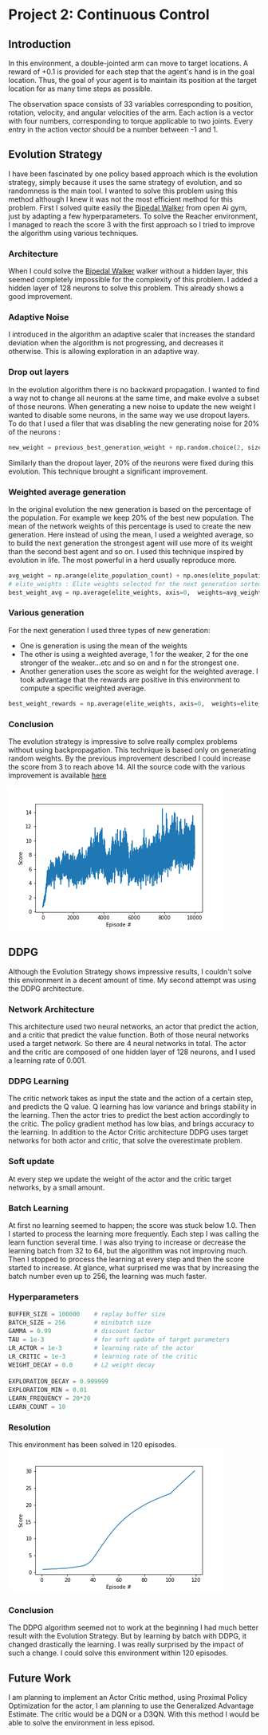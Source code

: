# Project 2: Continuous Control

## Introduction

In this environment, a double-jointed arm can move to target locations. A reward of +0.1 is provided for each step that the agent's hand is in the goal location. Thus, the goal of your agent is to maintain its position at the target location for as many time steps as possible.

The observation space consists of 33 variables corresponding to position, rotation, velocity, and angular velocities of the arm. Each action is a vector with four numbers, corresponding to torque applicable to two joints. Every entry in the action vector should be a number between -1 and 1.


## Evolution Strategy

I have been fascinated by one policy based approach which is the evolution strategy, simply because it uses the same strategy of evolution, and so randomness is the main tool. I wanted to solve this problem using this method although I knew it was not the most efficient method for this problem. First I solved quite easily the [Bipedal Walker](https://gym.openai.com/envs/BipedalWalker-v2/) from open Ai gym, just by adapting a few hyperparameters. 
To solve the Reacher environment, I managed to reach the score 3 with the first approach so I tried to improve the algorithm using various techniques.

### Architecture
When I could solve the [Bipedal Walker](https://gym.openai.com/envs/BipedalWalker-v2/) walker without a hidden layer, this seemed completely impossible for the complexity of this problem. I added a hidden layer of 128 neurons to solve this problem. This already shows a good improvement.

### Adaptive Noise
I introduced in the algorithm an adaptive scaler that increases the standard deviation when the algorithm is not progressing, and decreases it otherwise. This is allowing exploration in an adaptive way. 

### Drop out layers
In the evolution algorithm there is no backward propagation. I wanted to find a way not to change all neurons at the same time, and make evolve a subset of those neurons. When generating a new noise to update the new weight I wanted to disable some neurons, in the same way we use dropout layers. To do that I used a filer that was disabling the new generating noise for 20% of the neurons : 
```python
new_weight = previous_best_generation_weight + np.random.choice(2, size=weight_count, p=[0.2, 0.8]) * noise_for_the_next_generation
```
Similarly than the dropout layer, 20% of the neurons were fixed during this evolution. This technique brought a significant improvement. 

### Weighted average generation 
In the original evolution the new generation is based on the percentage of the population. For example we keep 20% of the best new population. The mean of the network weights of this percentage is used to create the new generation.
Here instead of using the mean, I used a weighted average, so to build the next generation the strongest agent will use more of its weight than the second best agent and so on. I used this technique inspired by evolution in life. The most powerful in a herd usually reproduce more. 

```python
avg_weight = np.arange(elite_population_count) + np.ones(elite_population_count)
# elite_weights : Elite weights selected for the next generation sorted from weaker to stronger
best_weight_avg = np.average(elite_weights, axis=0,  weights=avg_weight)
```

### Various generation
For the next generation I used three types of new generation: 
- One is generation is using the mean of the weights
- The other is using a weighted average, 1 for the weaker, 2 for the one stronger of the weaker...etc and so on and n for the strongest one.
- Another generation uses the score as weight for the weighted average. I took advantage that the rewards are positive in this environment to compute a specific weighted average. 
```python
best_weight_rewards = np.average(elite_weights, axis=0,  weights=elite_rewards)
```

### Conclusion
The evolution strategy is impressive to solve really complex problems without using backpropagation. This technique is based only on generating random weights. By the previous improvement described I could increase the score from 3 to reach above 14.
All the source code with the various improvement is available [here](https://github.com/Vinssou/ReacherEvolution/blob/master/Continuous_Control.ipynb)

![Progress](evolution_progresss01.png)

## DDPG
Although the Evolution Strategy shows impressive results, I couldn't solve this environment in a decent amount of time. My second attempt was using the DDPG architecture. 

### Network Architecture
This architecture used two neural networks, an actor that predict the action, and a critic that predict the value function. Both of those neural networks used a target network. So there are 4 neural networks in total.
The actor and the critic are composed of one hidden layer of 128 neurons, and I used a learning rate of 0.001.

### DDPG Learning
The critic network takes as input the state and the action of a certain step, and predicts the Q value. Q learning has low variance and brings stability in the learning. 
Then the actor tries to predict the best action accordingly to the critic. The policy gradient method has low bias, and brings accuracy to the learning. 
In addition to the Actor Critic architecture DDPG uses target networks for both actor and critic, that solve the overestimate problem.

### Soft update
At every step we update the weight of the actor and the critic target networks, by a small amount. 

### Batch Learning
At first no learning seemed to happen; the score was stuck below 1.0. Then I started to process the learning more frequently. Each step I was calling the learn function several time. I was also trying to increase or decrease the learning batch from 32 to 64, but the algorithm was not improving much. Then I stopped to process the learning at every step and then the score started to increase. At glance, what surprised me was that by increasing the batch number even up to 256, the learning was much faster. 

### Hyperparameters

```python
BUFFER_SIZE = 100000    # replay buffer size
BATCH_SIZE = 256        # minibatch size
GAMMA = 0.99            # discount factor
TAU = 1e-3              # for soft update of target parameters
LR_ACTOR = 1e-3         # learning rate of the actor 
LR_CRITIC = 1e-3        # learning rate of the critic
WEIGHT_DECAY = 0.0      # L2 weight decay

EXPLORATION_DECAY = 0.999999
EXPLORATION_MIN = 0.01
LEARN_FREQUENCY = 20*20
LEARN_COUNT = 10
```

### Resolution
This environment has been solved in 120 episodes.
![Progress](ddpg_solved.png)

### Conclusion
The DDPG algorithm seemed not to work at the beginning I had much better result with the Evolution Strategy. But by learning by batch with DDPG, it changed drastically the learning. I was really surprised by the impact of such a change. I could solve this environment within 120 episodes.

## Future Work
I am planning to implement an Actor Critic method, using Proximal Policy Optimization for the actor, I am planning to use the Generalized Advantage Estimate. The critic would be a DQN or a D3QN. With this method I would be able to solve the environment in less episod. 

